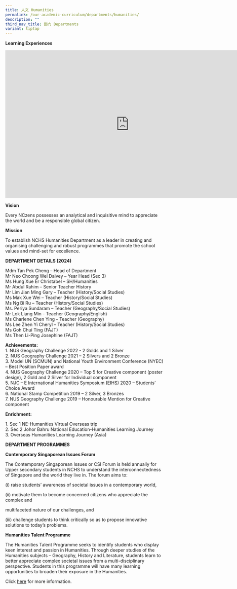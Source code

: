 ```yaml
---
title: 人文 Humanities
permalink: /our-academic-curriculum/departments/humanities/
description: ""
third_nav_title: 部门 Departments
variant: tiptap
---
```

<p><strong>Learning Experiences</strong></p><div class="iframe-wrapper"><iframe height="467" width="780" allowfullscreen="true" frameborder="0" src="https://docs.google.com/presentation/d/e/2PACX-1vSBHNvFpYFG_fN2X2nniepBGStPpKZFgUDwe6ggGnTE6GAVetubRJavtserV8oALWgJQOyHBiH73Kni/embed?start=true&amp;loop=true&amp;delayms=5000"></iframe></div><p><strong>Vision</strong></p><p>Every NCzens possesses an analytical and inquisitive mind to appreciate the world and be a responsible global citizen.</p><p><strong>Mission</strong></p><p>To establish NCHS Humanities Department as a leader in creating and organising challenging and robust programmes that promote the school values and mind-set for excellence.</p><p><strong>DEPARTMENT DETAILS (2024)</strong></p><p>Mdm Tan Pek Cheng – Head of Department <br>Mr Neo Choong Wei Dalvey – Year Head (Sec 3)<br>Ms Hung Xue Er Christabel – SH/Humanities<br>Mr Abdul Rahim – Senior Teacher History <br>Mr Lim Jian Ming Gary – Teacher (History/Social Studies) <br>Ms Mak Xue Wei – Teacher (History/Social Studies) <br>Ms Ng Bi Ru – Teacher (History/Social Studies) <br>Ms. Periya Sundaram – Teacher (Geography/Social Studies) <br>Mr Lok Liang Min - Teacher (Geography/English) <br>Ms Charlene Chen Ying – Teacher (Geography) <br>Ms Lee Zhen Yi Cheryl – Teacher (History/Social Studies)<br>Ms Goh Chui Ting (FAJT)<br>Ms Then Li-Ping Josephine (FAJT)</p><p><strong>Achievements:</strong> <br>1. NUS Geography Challenge 2022 - 2 Golds and 1 Silver <br>2. NUS Geography Challenge 2021 – 2 Silvers and 2 Bronze <br>3. Model UN (SCMUN) and National Youth Environment Conference (NYEC) – Best Position Paper award <br>4. NUS Geography Challenge 2020 – Top 5 for Creative component (poster design), 2 Gold and 2 Silver for Individual component <br>5. NJC – E International Humanities Symposium (EIHS) 2020 – Students’ Choice Award <br>6. National Stamp Competition 2019 – 2 Silver, 3 Bronzes <br>7. NUS Geography Challenge 2019 – Honourable Mention for Creative component</p><p><strong>Enrichment:</strong></p><p>1. Sec 1 NE-Humanities Virtual Overseas trip <br>2. Sec 2 Johor Bahru National Education-Humanities Learning Journey <br>3. Overseas Humanities Learning Journey (Asia)</p><p><strong>DEPARTMENT PROGRAMMES</strong></p><p><strong>Contemporary Singaporean Issues Forum</strong></p><p>The Contemporary Singaporean Issues or CSI Forum is held annually for Upper secondary students in NCHS to understand the interconnectedness of Singapore and the world they live in. The forum aims to:</p><p>(i) raise students’ awareness of societal issues in a contemporary world,</p><p>(ii) motivate them to become concerned citizens who appreciate the complex and</p><p>multifaceted nature of our challenges, and</p><p>(iii) challenge students to think critically so as to propose innovative solutions to today’s problems.</p><p><strong>Humanities Talent Programme</strong></p><p>The Humanities Talent Programme seeks to identify students who display keen interest and passion in Humanities. Through deeper studies of the Humanities subjects – Geography, History and Literature, students learn to better appreciate complex societal issues from a multi-disciplinary perspective. Students in this programme will have many learning opportunities to broaden their exposure in the Humanities.</p><p>Click&nbsp;<a href="/our-talent-development/Department-Talent-Programmes/Humanities-Talent-Programme" rel="noopener noreferrer nofollow" target="_blank">here</a>&nbsp;for more information.</p>